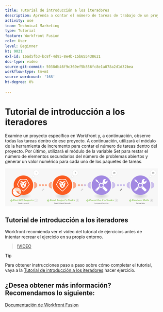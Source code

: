 ```yaml
---
title: Tutorial de introducción a los iteradores
description: Aprenda a contar el número de tareas de trabajo de un proyecto y, a continuación, calcule un valor para cada uno de los paquetes de tareas, todo en [!DNL Adobe Workfront Fusion].
activity: use
team: Technical Marketing
type: Tutorial
feature: Workfront Fusion
role: User
level: Beginner
kt: 9021
exl-id: 16ad5fb3-bc8f-4d95-8e4b-15b655438621
doc-type: video
source-git-commit: 5038db46f9c369ef5b356fc8e1a078a2d1d32bea
workflow-type: tm+mt
source-wordcount: '168'
ht-degree: 0%

---
```


# Tutorial de introducción a los iteradores

Examine un proyecto específico en Workfront y, a continuación, observe todas las tareas dentro de ese proyecto. A continuación, utilizará el módulo de la herramienta de incremento para contar el número de tareas dentro del proyecto. Por último, utilizará el módulo de la variable Set para restar el número de elementos secundarios del número de problemas abiertos y generar un valor numérico para cada uno de los paquetes de tareas.

![Una imagen del escenario de Fusion](assets/iteration-and-aggregation-1.png)

## Tutorial de introducción a los iteradores

Workfront recomienda ver el vídeo del tutorial de ejercicios antes de intentar recrear el ejercicio en su propio entorno.

>[!VIDEO](https://video.tv.adobe.com/v/335278/?quality=12&learn=on)

>[!TIP]
>
>Para obtener instrucciones paso a paso sobre cómo completar el tutorial, vaya a la [Tutorial de introducción a los iteradores](https://experienceleague.adobe.com/docs/workfront-learn/tutorials-workfront/fusion/exercises/introduction-to-iterators-exercise.html?lang=en) hacer ejercicio.


## ¿Desea obtener más información? Recomendamos lo siguiente:

[Documentación de Workfront Fusion](https://experienceleague.adobe.com/docs/workfront/using/adobe-workfront-fusion/workfront-fusion-2.html?lang=en)
